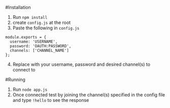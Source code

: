 #Installation

1. Run `npm install`
2. create `config.js` at the root
3. Paste the following in `config.js`

```
module.exports = {
  username: 'USERNAME',
  password: 'OAUTH:PASSWORD',
  channels: ['CHANNEL_NAME']
};
```
4. Replace with your username, password and desired channel(s) to connect to

#Running

1. Run `node app.js`
2. Once connected test by joining the channel(s) specified in the config file and type `!hello` to see the response
